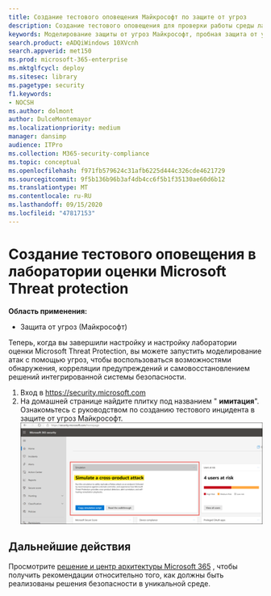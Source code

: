 ```yaml
---
title: Создание тестового оповещения Майкрософт по защите от угроз
description: Создание тестового оповещения для проверки работы среды лаборатории Microsoft Threat protection
keywords: Моделирование защиты от угроз Майкрософт, пробная защита от угроз Майкрософт, создание тестового оповещения в Microsoft Threat Protection, тестовое оповещение в лаборатории оценки защиты от угроз Майкрософт
search.product: eADQiWindows 10XVcnh
search.appverid: met150
ms.prod: microsoft-365-enterprise
ms.mktglfcycl: deploy
ms.sitesec: library
ms.pagetype: security
f1.keywords:
- NOCSH
ms.author: dolmont
author: DulceMontemayor
ms.localizationpriority: medium
manager: dansimp
audience: ITPro
ms.collection: M365-security-compliance
ms.topic: conceptual
ms.openlocfilehash: f971fb579624c31afb6225d444c326cde4621729
ms.sourcegitcommit: 9f5b136b96b3af4db4cc6f5b1f35130ae60d6b12
ms.translationtype: MT
ms.contentlocale: ru-RU
ms.lasthandoff: 09/15/2020
ms.locfileid: "47817153"
---
```

# <a name="generate-a-test-alert-in-your-microsoft-threat-protection-evaluation-lab"></a>Создание тестового оповещения в лаборатории оценки Microsoft Threat protection  

**Область применения:**
- Защита от угроз (Майкрософт)

Теперь, когда вы завершили настройку и настройку лаборатории оценки Microsoft Threat Protection, вы можете запустить моделирование атак с помощью угроз, чтобы воспользоваться возможностями обнаружения, корреляции предупреждений и самовосстановлением решений интегрированной системы безопасности.  

1. Вход в https://security.microsoft.com
2. На домашней странице найдите плитку под названием " **имитация**".  Ознакомьтесь с руководством по созданию тестового инцидента в защите от угроз Майкрософт.
<br>![Изображение имитационной карточки на панели мониторинга безопасности Microsoft 365](../../media/mtp-eval-73.png) <br>

## <a name="next-steps"></a>Дальнейшие действия
Просмотрите [решение и центр архитектуры Microsoft 365](https://docs.microsoft.com/microsoft-365/solutions/solution-architecture-center) , чтобы получить рекомендации относительно того, как должны быть реализованы решения безопасности в уникальной среде.
